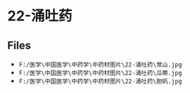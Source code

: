 # 22-涌吐药

## Files

- `F:/医学\中国医学\中药学\中药材图片\22-涌吐药\常山.jpg`
- `F:/医学\中国医学\中药学\中药材图片\22-涌吐药\瓜蔕.jpg`
- `F:/医学\中国医学\中药学\中药材图片\22-涌吐药\胆矾.jpg`
